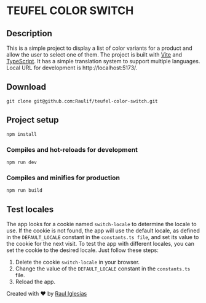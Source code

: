 # TEUFEL COLOR SWITCH

## Description
This is a simple project to display a list of color variants for a product and allow the user to select one of them.
The project is built with [Vite](https://vitejs.dev/) and [TypeScript](https://www.typescriptlang.org/).
It has a simple translation system to support multiple languages.
Local URL for development is http://localhost:5173/.

## Download
```
git clone git@github.com:Raulif/teufel-color-switch.git
```

## Project setup
```
npm install
```

### Compiles and hot-reloads for development
```
npm run dev
```

### Compiles and minifies for production
```
npm run build
```

## Test locales
The app looks for a cookie named `switch-locale` to determine the locale to use. If the cookie is not found, the app will use the default locale, as defined in the `DEFAULT_LOCALE` constant in the `constants.ts file`, and set its value to the cookie for the next visit.
To test the app with different locales, you can set the cookie to the desired locale. Just follow these steps:
  1. Delete the cookie `switch-locale` in your browser.
  2. Change the value of the `DEFAULT_LOCALE` constant in the `constants.ts` file.
  3. Reload the app.

Created with :heart: by [Raul Iglesias](https://github.com/raulif)